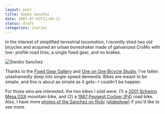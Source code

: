 ```yaml
---
layout: post
title: Swobo Sanchez
date: 2007-07-03T11:04:11
status: draft
categories: stories
---
```


In the interest of simplified terrestrial locomotion, I recently shed two old
bicycles and acquired an urban boneshaker made of galvanized CroMo with low-
profile road tires, a single fixed gear, and no brakes.


![Swobo Sanchez](http://farm2.static.flickr.com/1213/606678445_7ad0254687.jpg)

Thanks to the [Fixed Gear Gallery](http://fixedgeargallery.com/) and [One on
One Bicycle Studio](http://www.oneononebike.com/), I've fallen unashamedly
deep into single-speed dementia. Bikes are meant to be simple, and this is
about as simple as it gets--I couldn't be happier.

For those who are interested, the two bikes I sold were: (1) a [2001 Schwinn
Mesa GSX](http://flickr.com/photos/markbenson/585920553/) mountain bike, and
(2) a [1987 Peugeot Corbier
(P4)](http://flickr.com/photos/markbenson/585987410/) road bike. Also, I have
more [photos of the Sanchez on
flickr](http://flickr.com/photos/markbenson/tags/swobosanchez/)
([slideshow](http://flickr.com/photos/markbenson/tags/swobosanchez/show)) if
you'd like to see more.


